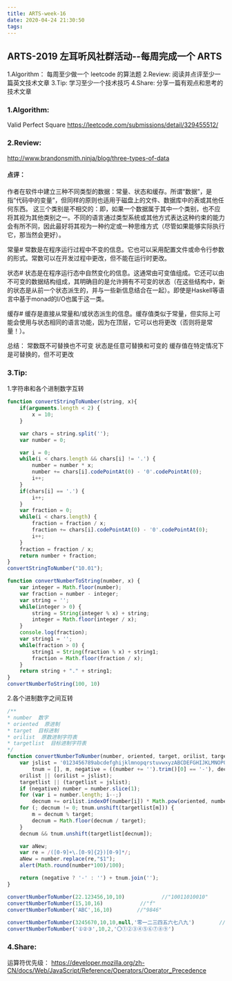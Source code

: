```yaml
---
title: ARTS-week-16
date: 2020-04-24 21:30:50
tags:
---
```


## ARTS-2019 左耳听风社群活动--每周完成一个 ARTS
1.Algorithm： 每周至少做一个 leetcode 的算法题
2.Review: 阅读并点评至少一篇英文技术文章
3.Tip: 学习至少一个技术技巧
4.Share: 分享一篇有观点和思考的技术文章

### 1.Algorithm:

Valid Perfect Square https://leetcode.com/submissions/detail/329455512/

### 2.Review:

http://www.brandonsmith.ninja/blog/three-types-of-data

#### 点评：

作者在软件中建立三种不同类型的数据：常量、状态和缓存。所谓“数据”，是指“代码中的变量”，但同样的原则也适用于磁盘上的文件、数据库中的表或其他任何东西。
这三个类别是不相交的：即，如果一个数据属于其中一个类别，也不应将其视为其他类别之一。不同的语言通过类型系统或其他方式表达这种约束的能力会有所不同，因此最好将其视为一种约定或一种思维方式（尽管如果能够实际执行它，那当然会更好）。

常量#
常数是在程序运行过程中不变的信息。它也可以采用配置文件或命令行参数的形式。常数可以在开发过程中更改，但不能在运行时更改。

状态#
状态是在程序运行态中自然变化的信息。这通常由可变值组成。它还可以由不可变的数据结构组成，其明确目的是允许拥有不可变的状态（在这些结构中，新的状态是从前一个状态派生的，并与一些新信息结合在一起）。即使是Haskell等语言中基于monad的I/O也属于这一类。

缓存#
缓存是直接从常量和/或状态派生的信息。缓存值类似于常量，但实际上可能会使用与状态相同的语言功能，因为在顶层，它可以也将更改（否则将是常量！）。

总结：
常数既不可替换也不可变
状态是任意可替换和可变的
缓存值在特定情况下是可替换的，但不可更改

### 3.Tip:

1.字符串和各个进制数字互转

``` javascript
function convertStringToNumber(string, x){
	if(arguments.length < 2) {
		x = 10;
	}

	var chars = string.split('');
	var number = 0;

	var i = 0;
	while(i < chars.length && chars[i] != '.') {
		number = number * x;
		number += chars[i].codePointAt(0) - '0'.codePointAt(0);
		i++;
	}
	if(chars[i] == '.') {
		i++;
	}
	var fraction = 0;
	while(i < chars.length) {
		fraction = fraction / x;
		fraction += chars[i].codePointAt(0) - '0'.codePointAt(0);
		i++;
	}
	fraction = fraction / x;
	return number + fraction;
}
convertStringToNumber("10.01");

function convertNumberToString(number, x) {
	var integer = Math.floor(number);
	var fraction = number - integer;
	var string = '';
	while(integer > 0) {
		string = String(integer % x) + string;
		integer = Math.floor(integer / x); 
	}
	console.log(fraction);
	var string1 = '';
	while(fraction > 0) {
		string1 = String(fraction % x) + string1;
		fraction = Math.floor(fraction / x); 
	}
	return string + "." + string1;
}
convertNumberToString(100, 10)

```

2.各个进制数字之间互转

``` javascript
/**
* number  数字
* oriented  原进制
* target  目标进制
* orilist  原数进制字符表
* targetlist  目标进制字符表
*/
function convertNumberToNumber(number, oriented, target, orilist, targetlist) {
	var jslist = '0123456789abcdefghijklmnopqrstuvwxyzABCDEFGHIJKLMNOPQRSTUVWXYZ',
		tnum = [], m, negative = ((number += '').trim()[0] == '-'), decnum = 0;
	orilist || (orilist = jslist);
	targetlist || (targetlist = jslist);
	if (negative) number = number.slice(1);
	for (var i = number.length; i--;)
		decnum += orilist.indexOf(number[i]) * Math.pow(oriented, number.length - i - 1);
	for (; decnum != 0; tnum.unshift(targetlist[m])) {
		m = decnum % target;
		decnum = Math.floor(decnum / target);
	}
	decnum && tnum.unshift(targetlist[decnum]);

	var aNew;
	var re = /([0-9]+\.[0-9]{2})[0-9]*/;
	aNew = number.replace(re,"$1");
	alert(Math.round(number*100)/100);

	return (negative ? '-' : '') + tnum.join('');
}

convertNumberToNumber(22.123456,10,10)            //"10011010010"
convertNumberToNumber(15,10,16)            //"f"
convertNumberToNumber('ABC',16,10)        //"9846"
 
convertNumberToNumber(3245670,10,10,null,'零一二三四五六七八九')        //"三二四五六七零"
convertNumberToNumber('①②③',10,2,'〇①②③④⑤⑥⑦⑧⑨')                    //"1111011"

```

### 4.Share:

运算符优先级： 
https://developer.mozilla.org/zh-CN/docs/Web/JavaScript/Reference/Operators/Operator_Precedence

